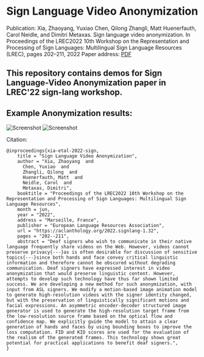 # Sign Language Video Anonymization
Publication:
Xia, Zhaoyang, Yuxiao Chen, Qilong Zhangli, Matt Huenerfauth, Carol Neidle, and Dimitri Metaxas. Sign language video anonymization. In Proceedings of the LREC2022 10th Workshop on the Representation and Processing of Sign Languages: Multilingual Sign Language Resources (LREC), pages 202–211, 2022 
Paper address: [PDF](https://www.sign-lang.uni-hamburg.de/lrec/pub/22038.pdf)

## This repository contains demos for Sign Language-Video Anonymization paper in LREC'22 sign-lang workshop.

## Example Anonymization results:
![Screenshot](demos/dsp_example.gif)
![Screenshot](demos/lrp_example.gif)



Citation: 
```
@inproceedings{xia-etal-2022-sign,
    title = "Sign Language Video Anonymization",
    author = "Xia, Zhaoyang  and
      Chen, Yuxiao  and
      Zhangli, Qilong  and
      Huenerfauth, Matt  and
      Neidle, Carol  and
      Metaxas, Dimitri",
    booktitle = "Proceedings of the LREC2022 10th Workshop on the Representation and Processing of Sign Languages: Multilingual Sign Language Resources",
    month = jun,
    year = "2022",
    address = "Marseille, France",
    publisher = "European Language Resources Association",
    url = "https://aclanthology.org/2022.signlang-1.32",
    pages = "202--211",
    abstract = "Deaf signers who wish to communicate in their native language frequently share videos on the Web. However, videos cannot preserve privacy{---}as is often desirable for discussion of sensitive topics{---}since both hands and face convey critical linguistic information and therefore cannot be obscured without degrading communication. Deaf signers have expressed interest in video anonymization that would preserve linguistic content. However, attempts to develop such technology have thus far shown limited success. We are developing a new method for such anonymization, with input from ASL signers. We modify a motion-based image animation model to generate high-resolution videos with the signer identity changed, but with the preservation of linguistically significant motions and facial expressions. An asymmetric encoder-decoder structured image generator is used to generate the high-resolution target frame from the low-resolution source frame based on the optical flow and confidence map. We explicitly guide the model to attain a clear generation of hands and faces by using bounding boxes to improve the loss computation. FID and KID scores are used for the evaluation of the realism of the generated frames. This technology shows great potential for practical applications to benefit deaf signers.",
}
```








